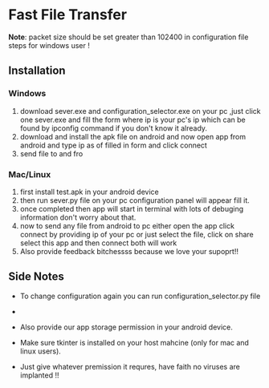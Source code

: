 # Fast File Transfer

**Note**: packet size should be set greater than 102400 in configuration file
steps for windows user !

## Installation


### Windows
1. download sever.exe and configuration_selector.exe on your pc ,just click one sever.exe and fill the form where ip is your pc's ip which can be found by ipconfig command if you don't know it already.
2. download and install the apk file on android and now open app from android and type ip as of filled in form and click connect
3. send file to and fro


### Mac/Linux
1. first install test.apk in your android device
2. then run sever.py file on your pc configuration panel will appear fill it.
3. once completed then app will start in terminal with lots of debuging information don't worry about that.
4. now to send any file from android to pc either open the app click connect by providing ip of your pc or just select the file, click on share select this app and then connect both will work
5. Also provide feedback bitchessss because we love your supoprt!!


## Side Notes

* To change configuration again you can run configuration_selector.py file
* 
* Also provide our app storage permission in your android device.

* Make sure tkinter is installed on your host mahcine (only for mac and linux users).

* Just give whatever premission it requres, have faith no viruses  are  implanted !!
